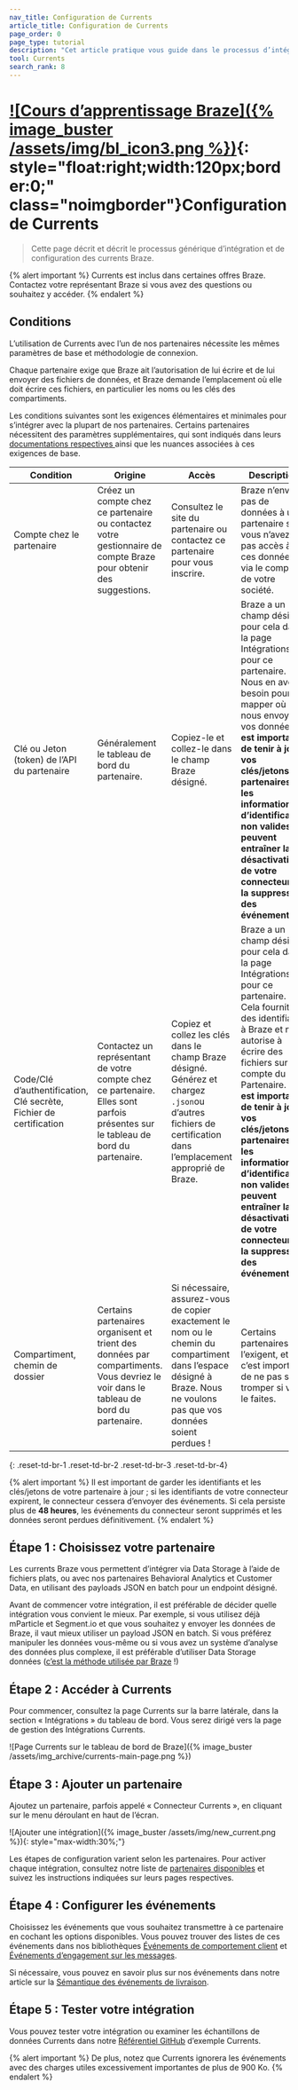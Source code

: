 ```yaml
---
nav_title: Configuration de Currents
article_title: Configuration de Currents
page_order: 0
page_type: tutorial
description: "Cet article pratique vous guide dans le processus d’intégration et de configuration des currents Braze."
tool: Currents
search_rank: 8
---
```


# [![Cours d’apprentissage Braze]({% image_buster /assets/img/bl_icon3.png %})](https://learning.braze.com/currents-the-basics-2/){: style="float:right;width:120px;border:0;" class="noimgborder"}Configuration de Currents

> Cette page décrit et décrit le processus générique d’intégration et de configuration des currents Braze.

{% alert important %}
Currents est inclus dans certaines offres Braze. Contactez votre représentant Braze si vous avez des questions ou souhaitez y accéder.
{% endalert %}

## Conditions

L’utilisation de Currents avec l’un de nos partenaires nécessite les mêmes paramètres de base et méthodologie de connexion.

Chaque partenaire exige que Braze ait l’autorisation de lui écrire et de lui envoyer des fichiers de données, et Braze demande l’emplacement où elle doit écrire ces fichiers, en particulier les noms ou les clés des compartiments.

Les conditions suivantes sont les exigences élémentaires et minimales pour s’intégrer avec la plupart de nos partenaires. Certains partenaires nécessitent des paramètres supplémentaires, qui sont indiqués dans leurs [documentations respectives ]({{site.baseurl}}/user_guide/data_and_analytics/braze_currents/available_partners/)ainsi que les nuances associées à ces exigences de base.

| Condition | Origine | Accès | Description
|---|---|---|---|
| Compte chez le partenaire | Créez un compte chez ce partenaire ou contactez votre gestionnaire de compte Braze pour obtenir des suggestions. | Consultez le site du partenaire ou contactez ce partenaire pour vous inscrire. | Braze n’enverra pas de données à un partenaire si vous n’avez pas accès à ces données via le compte de votre société.
| Clé ou Jeton (token) de l’API du partenaire | Généralement le tableau de bord du partenaire. | Copiez-le et collez-le dans le champ Braze désigné. | Braze a un champ désigné pour cela dans la page Intégrations pour ce partenaire. Nous en avons besoin pour mapper où nous envoyons vos données. **Il est important de tenir à jour vos clés/jetons partenaires ; les informations d’identification non valides peuvent entraîner la désactivation de votre connecteur et la suppression des événements.**
| Code/Clé d’authentification, Clé secrète, Fichier de certification | Contactez un représentant de votre compte chez ce partenaire. Elles sont parfois présentes sur le tableau de bord du partenaire. | Copiez et collez les clés dans le champ Braze désigné. Générez et chargez `.json`ou d’autres fichiers de certification dans l’emplacement approprié de Braze. | Braze a un champ désigné pour cela dans la page Intégrations pour ce partenaire. Cela fournit des identifiants à Braze et nous autorise à écrire des fichiers sur le compte du Partenaire. **Il est important de tenir à jour vos clés/jetons partenaires ; les informations d’identification non valides peuvent entraîner la désactivation de votre connecteur et la suppression des événements.**
| Compartiment, chemin de dossier | Certains partenaires organisent et trient des données par compartiments. Vous devriez le voir dans le tableau de bord du partenaire. | Si nécessaire, assurez-vous de copier exactement le nom ou le chemin du compartiment dans l’espace désigné à Braze. Nous ne voulons pas que vos données soient perdues ! | Certains partenaires l’exigent, et c’est important de ne pas se tromper si vous le faites. |
{: .reset-td-br-1 .reset-td-br-2 .reset-td-br-3  .reset-td-br-4}

{% alert important %}
Il est important de garder les identifiants et les clés/jetons de votre partenaire à jour ; si les identifiants de votre connecteur expirent, le connecteur cessera d’envoyer des événements. Si cela persiste plus de **48 heures**, les événements du connecteur seront supprimés et les données seront perdues définitivement.
{% endalert %}


## Étape 1 : Choisissez votre partenaire

Les currents Braze vous permettent d’intégrer via Data Storage à l’aide de fichiers plats, ou avec nos partenaires Behavioral Analytics et Customer Data, en utilisant des payloads JSON en batch pour un endpoint désigné.  

Avant de commencer votre intégration, il est préférable de décider quelle intégration vous convient le mieux. Par exemple, si vous utilisez déjà mParticle et Segment.io et que vous souhaitez y envoyer les données de Braze, il vaut mieux utiliser un payload JSON en batch. Si vous préférez manipuler les données vous-même ou si vous avez un système d’analyse des données plus complexe, il est préférable d’utiliser Data Storage données ([c’est la méthode utilisée par Braze]({{site.baseurl}}/user_guide/data_and_analytics/braze_currents/how_braze_uses_currents/) !)

## Étape 2 : Accéder à Currents

Pour commencer, consultez la page Currents sur la barre latérale, dans la section « Intégrations » du tableau de bord. Vous serez dirigé vers la page de gestion des Intégrations Currents.

![Page Currents sur le tableau de bord de Braze]({% image_buster /assets/img_archive/currents-main-page.png %})

## Étape 3 : Ajouter un partenaire

Ajoutez un partenaire, parfois appelé « Connecteur Currents », en cliquant sur le menu déroulant en haut de l’écran.

![Ajouter une intégration]({% image_buster /assets/img/new_current.png %}){: style="max-width:30%;"}

Les étapes de configuration varient selon les partenaires. Pour activer chaque intégration, consultez notre liste de [partenaires disponibles]({{site.baseurl}}/user_guide/data_and_analytics/braze_currents/available_partners/) et suivez les instructions indiquées sur leurs pages respectives.

## Étape 4 : Configurer les événements

Choisissez les événements que vous souhaitez transmettre à ce partenaire en cochant les options disponibles. Vous pouvez trouver des listes de ces événements dans nos bibliothèques [Événements de comportement client]({{site.baseurl}}/user_guide/data_and_analytics/braze_currents/event_glossary/customer_behavior_events/) et [Événements d’engagement sur les messages]({{site.baseurl}}/user_guide/data_and_analytics/braze_currents/event_glossary/message_engagement_events/).

Si nécessaire, vous pouvez en savoir plus sur nos événements dans notre article sur la [Sémantique des événements de livraison]({{site.baseurl}}/user_guide/data_and_analytics/braze_currents/event_delivery_semantics/).

## Étape 5 : Tester votre intégration

Vous pouvez tester votre intégration ou examiner les échantillons de données Currents dans notre [Référentiel GitHub](https://github.com/Appboy/currents-examples) d’exemple Currents.

{% alert important %}
De plus, notez que Currents ignorera les événements avec des charges utiles excessivement importantes de plus de 900 Ko. 
{% endalert %}

